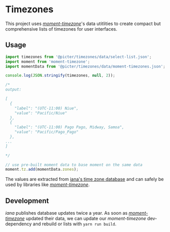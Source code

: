 # Timezones

This project uses [*moment-timezone*](http://momentjs.com/timezone)'s data utitlities to create compact but comprehensive lists of timezones for user interfaces.

## Usage

```javascript
import timezones from '@picter/timezones/data/select-list.json';
import moment from 'moment-timezone';
import momentData from '@picter/timezones/data/moment-timezones.json';

console.log(JSON.stringify(timezones, null, 2));

/*
output:

[
  {
    "label": "(UTC-11:00) Niue",
    "value": "Pacific/Niue"
  },
  {
    "label": "(UTC-11:00) Pago Pago, Midway, Samoa",
    "value": "Pacific/Pago_Pago"
  },
...
]

*/

// use pre-built moment data to base moment on the same data
moment.tz.add(momentData.zones);

```

The values are extracted from [iana's time zone database](https://www.iana.org/time-zones) and can safely be used by libraries like [*moment-timezone*](http://momentjs.com/timezone).

## Development

*iana* publishes database updates twice a year. As soon as [*moment-timezone*](http://momentjs.com/timezone) updated their data, we can update our *moment-timezone* dev-dependency and rebuild or lists with `yarn run build`.